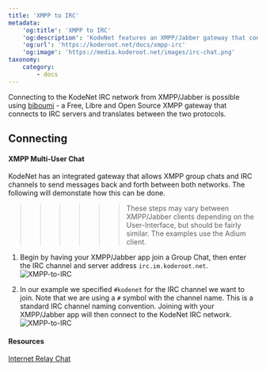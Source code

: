 ```yaml
---
title: 'XMPP to IRC'
metadata:
    'og:title': 'XMPP to IRC'
    'og:description': 'KodeNet features an XMPP/Jabber gateway that connects to the KodeNet IRC server and translates between the two protocols.'
    'og:url': 'https://koderoot.net/docs/xmpp-irc'
    'og:image': 'https://media.koderoot.net/images/irc-chat.png'
taxonomy:
    category:
        - docs
---
```


Connecting to the KodeNet IRC network from XMPP/Jabber is possible using [biboumi](https://biboumi.louiz.org/) - a Free, Libre and Open Source XMPP gateway that connects to IRC servers and translates between the two protocols.

## Connecting
#### XMPP Multi-User Chat
KodeNet has an integrated gateway that allows XMPP group chats and IRC channels to send messages back and forth between both networks. The following will demonstate how this can be done.

>>>>>> These steps may vary between XMPP/Jabber clients depending on the User-Interface, but should be fairly similar. The examples use the Adium client.

1. Begin by having your XMPP/Jabber app join a Group Chat, then enter the IRC channel and server address `irc.im.koderoot.net`.
![XMPP-to-IRC](/user/pages/media/xmpp-to-irc/connect/step1.png)

2. In our example we specified `#kodenet` for the IRC channel we want to join. Note that we are using a `#` symbol with the channel name. This is a standard IRC channel naming convention. Joining with your XMPP/Jabber app will then connect to the KodeNet IRC network.
![XMPP-to-IRC](/user/pages/media/xmpp-to-irc/connect/step2.png)

#### Resources
[Internet Relay Chat](https://en.wikipedia.org/wiki/Internet_Relay_Chat)

